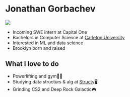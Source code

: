 # Jonathan Gorbachev
![](https://github.com/jonathangorbachev/Jonathan-Gorbachev/blob/main/gif.gif)

 - Incoming SWE intern at Capital One
 - Bachelors in Computer Science at [Carleton University](https://carleton.ca/)
 - Interested in ML and data science
 - Brooklyn born and raised

## What I love to do
 - Powerlifting and gym🏋🏽
 - Studying data structurs & alg at [Structy](https://www.structy.net/)🖥️
 - Grinding CS2 and Deep Rock Galactic🎮

